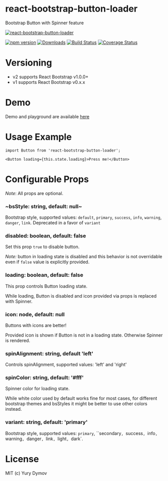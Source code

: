 # react-bootstrap-button-loader
Bootstrap Button with Spinner feature

[![react-bootstrap-button-loader](https://github.com/yury-dymov/react-bootstrap-button-loader/raw/master/docs/gifs/demo.gif)](https://github.com/yury-dymov/react-bootstrap-button-loader)

[![npm version](https://img.shields.io/npm/v/react-bootstrap-button-loader.svg?style=flat)](https://www.npmjs.com/package/react-bootstrap-button-loader)
[![Downloads](http://img.shields.io/npm/dm/react-bootstrap-button-loader.svg?style=flat-square)](https://npmjs.org/package/react-bootstrap-button-loader)
[![Build Status](https://img.shields.io/travis/yury-dymov/react-bootstrap-button-loader/master.svg?style=flat)](https://travis-ci.org/yury-dymov/react-bootstrap-button-loader)
[![Coverage Status](https://coveralls.io/repos/github/yury-dymov/react-bootstrap-button-loader/badge.svg?branch=master)](https://coveralls.io/github/yury-dymov/react-bootstrap-button-loader?branch=master)

# Versioning
* v2 supports React Bootstrap v1.0.0+
* v1 supports React Bootstrap v0.x.x

# Demo
Demo and playground are available [here](https://yury-dymov.github.io/react-bootstrap-button-loader/)

# Usage Example
```
import Button from 'react-bootstrap-button-loader';

<Button loading={this.state.loading}>Press me!</Button>
```

# Configurable Props
*Note*: All props are optional.

### ~bsStyle: string, default: null~
Bootstrap style, supported values: `default`, `primary`, `success`, `info`, `warning`, `danger`, `link`.
Deprecated in a favor of `variant`

### disabled: boolean, default: false
Set this prop `true` to disable button.

*Note:* button in loading state is disabled and this behavior is not overridable even if `false` value is explicitly provided.

### loading: boolean, default: false
This prop controls Button loading state.

While loading, Button is disabled and icon provided via props is replaced with Spinner.

### icon: node, default: null
Buttons with icons are better!

Provided icon is shown if Button is not in a loading state. Otherwise Spinner is rendered.

### spinAlignment: string, default 'left'
Controls spinAlignment, supported values: 'left' and 'right'

### spinColor: string, default: '#fff'
Spinner color for loading state.

While white color used by default works fine for most cases, for different bootstrap themes and bsStyles it might be better to use other colors instead.

### variant: string, default: 'primary'
Bootstrap style, supported values: `primary`, ``secondary`, `success`, `info`, `warning`, `danger`, `link`, `light`, `dark`.


# License
MIT (c) Yury Dymov
